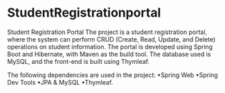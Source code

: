 # StudentRegistrationportal
Student Registration Portal
The project is a student registration portal, where the system can perform CRUD (Create, Read, Update, and Delete) operations on student information. The portal is developed using Spring Boot and Hibernate, with Maven as the build tool. The database used is MySQL, and the front-end is built using Thymleaf. 

The following dependencies are used in the project:
•Spring Web
•Spring Dev Tools
•JPA & MySQL
•Thymleaf.
